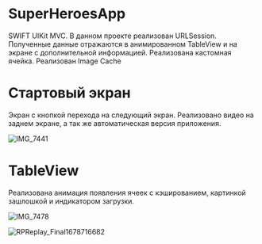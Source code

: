 # SuperHeroesApp
SWIFT UIKit MVC.  В данном проекте реализован URLSession. Полученные данные отражаются в анимированном TableView и на экране с дополнительной информацией. Реализована кастомная ячейка.
Реализован Image Cache

# Стартовый экран
Экран с кнопкой перехода на следующий экран. Реализовано видео на заднем экране, а так же автоматическая версия приложения.

![IMG_7441](https://user-images.githubusercontent.com/107308461/226176786-3c9904c0-cd57-48bc-9927-3dc763a9e465.gif)



# TableView
Реализована анимация появления ячеек с кэшированием, картинкой зашлошкой и индикатором загрузки. 

![IMG_7478](https://user-images.githubusercontent.com/107308461/226176888-9b079053-098d-4691-b3d0-114de7672ede.gif)


![RPReplay_Final1678716682](https://user-images.githubusercontent.com/107308461/226168519-512f9b40-59e1-4280-a4a8-6ee8a4e76671.gif)
